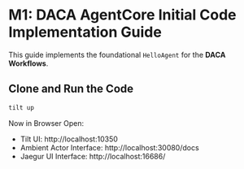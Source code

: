 # M1: DACA AgentCore Initial Code Implementation Guide

This guide implements the foundational `HelloAgent` for the **DACA Workflows**.

## Clone and Run the Code

```bash
tilt up
```

Now in Browser Open:
- Tilt UI: http://localhost:10350
- Ambient Actor Interface: http://localhost:30080/docs
- Jaegur UI Interface: http://localhost:16686/